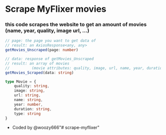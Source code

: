 # Scrape MyFlixer movies

### this code scrapes the website to get an amount of movies (name, year, quality, image url, ...)

```ts
// page: the page you want to get data of
// result: an AxiosResponse<any, any>
getMovies_Unscraped(page: number)

// data: response of getMovies_Unscraped
// result: an array of movies 
//          (movie attributes: quality, image, url, name, year, duration, type)
getMovies_Scraped(data: string)
```

```ts
type Movie = {
    quality: string,
    image: string,
    url: string,
    name: string,
    year: number,
    duration: string,
    type: string
}
```

- Coded by @woozy666"# scrape-myflixer" 
